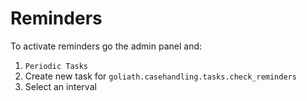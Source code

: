 # Reminders

To activate reminders go the admin panel and:

1. `Periodic Tasks`
2. Create new task for `goliath.casehandling.tasks.check_reminders`
3. Select an interval
